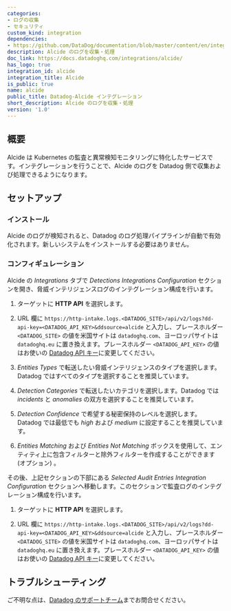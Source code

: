 ```yaml
---
categories:
- ログの収集
- セキュリティ
custom_kind: integration
dependencies:
- https://github.com/DataDog/documentation/blob/master/content/en/integrations/alcide.md
description: Alcide のログを収集・処理
doc_link: https://docs.datadoghq.com/integrations/alcide/
has_logo: true
integration_id: alcide
integration_title: Alcide
is_public: true
name: alcide
public_title: Datadog-Alcide インテグレーション
short_description: Alcide のログを収集・処理
version: '1.0'
---
```


## 概要

Alcide は Kubernetes の監査と異常検知モニタリングに特化したサービスです。インテグレーションを行うことで、Alcide のログを Datadog 側で収集および処理できるようになります。

## セットアップ

### インストール

Alcide のログが検知されると、Datadog のログ処理パイプラインが自動で有効化されます。新しいシステムをインストールする必要はありません。

### コンフィギュレーション

Alcide の _Integrations_ タブで _Detections Integrations Configuration_ セクションを開き、脅威インテリジェンスログのインテグレーション構成を行います。

1. ターゲットに **HTTP API** を選択します。

2. URL 欄に `https://http-intake.logs.<DATADOG_SITE>/api/v2/logs?dd-api-key=<DATADOG_API_KEY>&ddsource=alcide` と入力し、プレースホルダー `<DATADOG_SITE>` の値を米国サイトは `datadoghq.com`、ヨーロッパサイトは `datadoghq.eu` に置き換えます。プレースホルダー `<DATADOG_API_KEY>` の値はお使いの [Datadog API キー][1]に変更してください。

3. _Entities Types_ で転送したい脅威インテリジェンスのタイプを選択します。Datadog ではすべてのタイプを選択することを推奨しています。

4. _Detection Categories_ で転送したいカテゴリを選択します。Datadog では _incidents_ と _anomalies_ の双方を選択することを推奨しています。

5. _Detection Confidence_ で希望する秘密保持のレベルを選択します。Datadog では最低でも _high_ および _medium_ に設定することを推奨しています。

6. _Entities Matching_ および _Entities Not Matching_ ボックスを使用して、エンティティ上に包含フィルターと除外フィルターを作成することができます (オプション) 。

その後、上記セクションの下部にある _Selected Audit Entries Integration Configuration_ セクションへ移動します。このセクションで監査ログのインテグレーション構成を行います。

1. ターゲットに **HTTP API** を選択します。

2. URL 欄に `https://http-intake.logs.<DATADOG_SITE>/api/v2/logs?dd-api-key=<DATADOG_API_KEY>&ddsource=alcide` と入力し、プレースホルダー `<DATADOG_SITE>` の値を米国サイトは `datadoghq.com`、ヨーロッパサイトは `datadoghq.eu` に置き換えます。プレースホルダー `<DATADOG_API_KEY>` の値はお使いの [Datadog API キー][1]に変更してください。

## トラブルシューティング

ご不明な点は、[Datadog のサポートチーム][2]までお問合せください。

[1]: https://app.datadoghq.com/organization-settings/api-keys
[2]: /ja/help/